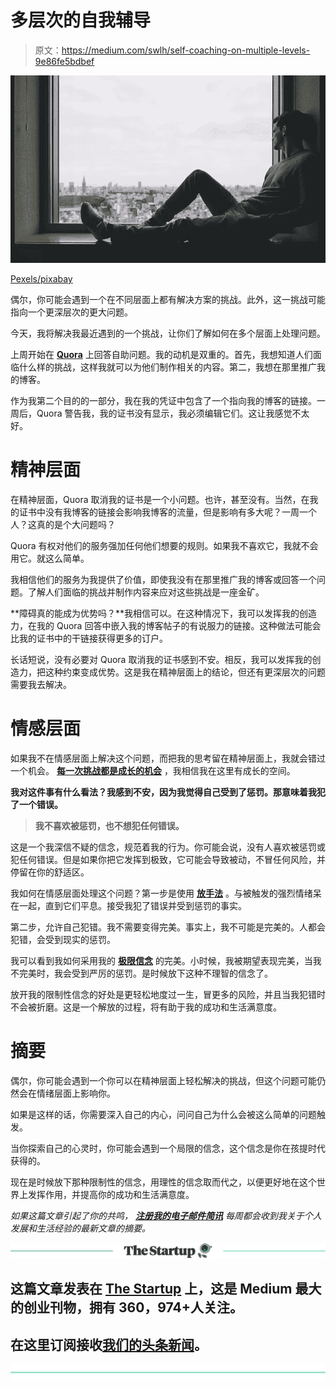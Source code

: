 # 多层次的自我辅导

> 原文：<https://medium.com/swlh/self-coaching-on-multiple-levels-9e86fe5bdbef>

![](img/e9af3b723dd8fc1d06f5c14f25ddaffe.png)

[Pexels/pixabay](https://pixabay.com/en/city-man-person-solo-window-alone-1868530/)

偶尔，你可能会遇到一个在不同层面上都有解决方案的挑战。此外，这一挑战可能指向一个更深层次的更大问题。

今天，我将解决我最近遇到的一个挑战，让你们了解如何在多个层面上处理问题。

上周开始在 [**Quora**](https://www.quora.com/profile/Burak-Bilgin) 上回答自助问题。我的动机是双重的。首先，我想知道人们面临什么样的挑战，这样我就可以为他们制作相关的内容。第二，我想在那里推广我的博客。

作为我第二个目的的一部分，我在我的凭证中包含了一个指向我的博客的链接。一周后，Quora 警告我，我的证书没有显示，我必须编辑它们。这让我感觉不太好。

# 精神层面

在精神层面，Quora 取消我的证书是一个小问题。也许，甚至没有。当然，在我的证书中没有我博客的链接会影响我博客的流量，但是影响有多大呢？一周一个人？这真的是个大问题吗？

Quora 有权对他们的服务强加任何他们想要的规则。如果我不喜欢它，我就不会用它。就这么简单。

我相信他们的服务为我提供了价值，即使我没有在那里推广我的博客或回答一个问题。了解人们面临的挑战并制作内容来应对这些挑战是一座金矿。

**障碍真的能成为优势吗？**我相信可以。在这种情况下，我可以发挥我的创造力，在我的 Quora 回答中嵌入我的博客帖子的有说服力的链接。这种做法可能会比我的证书中的干链接获得更多的订户。

长话短说，没有必要对 Quora 取消我的证书感到不安。相反，我可以发挥我的创造力，把这种约束变成优势。这是我在精神层面上的结论，但还有更深层次的问题需要我去解决。

# 情感层面

如果我不在情感层面上解决这个问题，而把我的思考留在精神层面上，我就会错过一个机会。 [**每一次挑战都是成长的机会**](https://ideavisionaction.com/personal-development/reframe-your-challenges-as-opportunities/) ，我相信我在这里有成长的空间。

**我对这件事有什么看法？我感到不安，因为我觉得自己受到了惩罚。那意味着我犯了一个错误。**

> **我不喜欢被惩罚，也不想犯任何错误。**

这是一个我深信不疑的信念，规范着我的行为。你可能会说，没有人喜欢被惩罚或犯任何错误。但是如果你把它发挥到极致，它可能会导致被动，不冒任何风险，并停留在你的舒适区。

我如何在情感层面处理这个问题？第一步是使用 [**放手法**](https://ideavisionaction.com/personal-development/using-emotional-intelligence-to-overcome-your-dysfunctional-patterns/) 。与被触发的强烈情绪呆在一起，直到它们平息。接受我犯了错误并受到惩罚的事实。

第二步，允许自己犯错。我不需要变得完美。事实上，我不可能是完美的。人都会犯错，会受到现实的惩罚。

我可以看到我如何采用我的 [**极限信念**](https://ideavisionaction.com/personal-development/whats-holding-you-back-from-realizing-your-most-ambitious-goals/) 的完美。小时候，我被期望表现完美，当我不完美时，我会受到严厉的惩罚。是时候放下这种不理智的信念了。

放开我的限制性信念的好处是更轻松地度过一生，冒更多的风险，并且当我犯错时不会被折磨。这是一个解放的过程，将有助于我的成功和生活满意度。

# 摘要

偶尔，你可能会遇到一个你可以在精神层面上轻松解决的挑战，但这个问题可能仍然会在情绪层面上影响你。

如果是这样的话，你需要深入自己的内心，问问自己为什么会被这么简单的问题触发。

当你探索自己的心灵时，你可能会遇到一个局限的信念，这个信念是你在孩提时代获得的。

现在是时候放下那种限制性的信念，用理性的信念取而代之，以便更好地在这个世界上发挥作用，并提高你的成功和生活满意度。

*如果这篇文章引起了你的共鸣，* [***注册我的电子邮件简讯***](https://ideavisionaction.com/email-newsletter/) *每周都会收到我关于个人发展和生活经验的最新文章的摘要。*

[![](img/308a8d84fb9b2fab43d66c117fcc4bb4.png)](https://medium.com/swlh)

## 这篇文章发表在 [The Startup](https://medium.com/swlh) 上，这是 Medium 最大的创业刊物，拥有 360，974+人关注。

## 在这里订阅接收[我们的头条新闻](http://growthsupply.com/the-startup-newsletter/)。

[![](img/b0164736ea17a63403e660de5dedf91a.png)](https://medium.com/swlh)